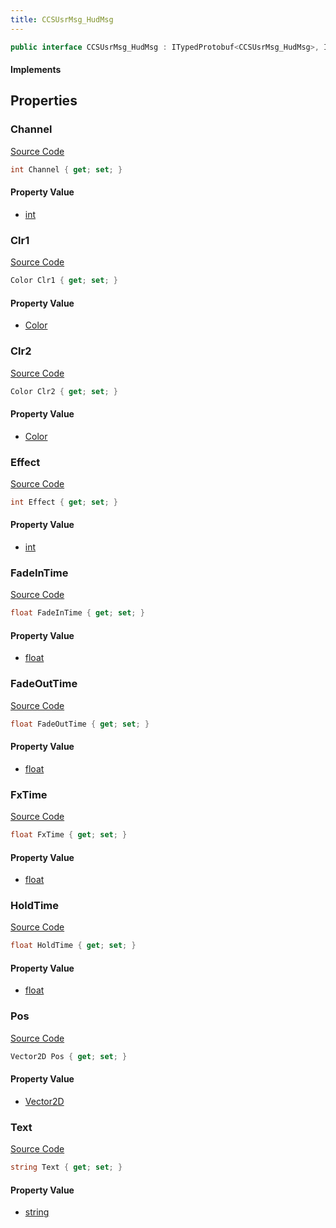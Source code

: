 ```yaml
---
title: CCSUsrMsg_HudMsg
---
```


```csharp
public interface CCSUsrMsg_HudMsg : ITypedProtobuf<CCSUsrMsg_HudMsg>, INativeHandle, INetMessage<CCSUsrMsg_HudMsg>, IDisposable
```

#### Implements

## Properties

### Channel

[Source Code](https://github.com/swiftly-solution/swiftlys2/blob/beta/managed/src/SwiftlyS2.Generated/Protobufs/Interfaces/CCSUsrMsg_HudMsg.cs#L18)

```csharp
int Channel { get; set; }
```

#### Property Value

- [int](https://learn.microsoft.com/dotnet/api/system.int32)

### Clr1

[Source Code](https://github.com/swiftly-solution/swiftlys2/blob/beta/managed/src/SwiftlyS2.Generated/Protobufs/Interfaces/CCSUsrMsg_HudMsg.cs#L24)

```csharp
Color Clr1 { get; set; }
```

#### Property Value

- [Color](/docs/api/shared/natives/color)

### Clr2

[Source Code](https://github.com/swiftly-solution/swiftlys2/blob/beta/managed/src/SwiftlyS2.Generated/Protobufs/Interfaces/CCSUsrMsg_HudMsg.cs#L27)

```csharp
Color Clr2 { get; set; }
```

#### Property Value

- [Color](/docs/api/shared/natives/color)

### Effect

[Source Code](https://github.com/swiftly-solution/swiftlys2/blob/beta/managed/src/SwiftlyS2.Generated/Protobufs/Interfaces/CCSUsrMsg_HudMsg.cs#L30)

```csharp
int Effect { get; set; }
```

#### Property Value

- [int](https://learn.microsoft.com/dotnet/api/system.int32)

### FadeInTime

[Source Code](https://github.com/swiftly-solution/swiftlys2/blob/beta/managed/src/SwiftlyS2.Generated/Protobufs/Interfaces/CCSUsrMsg_HudMsg.cs#L33)

```csharp
float FadeInTime { get; set; }
```

#### Property Value

- [float](https://learn.microsoft.com/dotnet/api/system.single)

### FadeOutTime

[Source Code](https://github.com/swiftly-solution/swiftlys2/blob/beta/managed/src/SwiftlyS2.Generated/Protobufs/Interfaces/CCSUsrMsg_HudMsg.cs#L36)

```csharp
float FadeOutTime { get; set; }
```

#### Property Value

- [float](https://learn.microsoft.com/dotnet/api/system.single)

### FxTime

[Source Code](https://github.com/swiftly-solution/swiftlys2/blob/beta/managed/src/SwiftlyS2.Generated/Protobufs/Interfaces/CCSUsrMsg_HudMsg.cs#L42)

```csharp
float FxTime { get; set; }
```

#### Property Value

- [float](https://learn.microsoft.com/dotnet/api/system.single)

### HoldTime

[Source Code](https://github.com/swiftly-solution/swiftlys2/blob/beta/managed/src/SwiftlyS2.Generated/Protobufs/Interfaces/CCSUsrMsg_HudMsg.cs#L39)

```csharp
float HoldTime { get; set; }
```

#### Property Value

- [float](https://learn.microsoft.com/dotnet/api/system.single)

### Pos

[Source Code](https://github.com/swiftly-solution/swiftlys2/blob/beta/managed/src/SwiftlyS2.Generated/Protobufs/Interfaces/CCSUsrMsg_HudMsg.cs#L21)

```csharp
Vector2D Pos { get; set; }
```

#### Property Value

- [Vector2D](/docs/api/shared/natives/vector2d)

### Text

[Source Code](https://github.com/swiftly-solution/swiftlys2/blob/beta/managed/src/SwiftlyS2.Generated/Protobufs/Interfaces/CCSUsrMsg_HudMsg.cs#L45)

```csharp
string Text { get; set; }
```

#### Property Value

- [string](https://learn.microsoft.com/dotnet/api/system.string)

